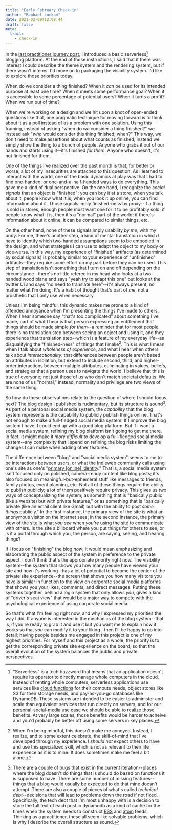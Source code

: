 ```yaml
---
title: "Early February Check-in"
author: "Raphael Luckom"
date: 2021-02-09T12:09:44
draft: false
meta:
  trail:
    - check-in
---
```

In the [last practitioner journey post](https://raphaelluckom.com/posts/practitioner_journey_004.html), I
introduced a basic serverless[^1] blogging platform. At the end of those instructions, I said that if there was
interest I could describe the theme system and the rendering system, but if there wasn't interest I'd move on 
to packaging the visibility system. I'd like to explore those priorities today.

When do we consider a thing finished? When it _can_ be used for its intended purpose at least one time?
When it meets some performance goal? When it is accessible to some percentage of potential users? When it turns
a profit? When we run out of time?

When we're working on a design and we hit upon a knot of open-ended questions like that, one pragmatic technique
for moving forward is to think about it as a poll instead of as a problem with one solution. Using this framing,
instead of asking "when do _we_ consider a thing finished?" we instead ask "_who_ would consider this thing finished, when?"
This way, we don't need to make assertions about what counts as finished; instead we simply show the thing to a bunch of
people. Anyone who grabs it out of our hands and starts using it--it's finished _for them_. Anyone who doesn't, it's
not finished for them.

One of the things I've realized over the past month is that, for better or worse, a lot of my insecurities are attached
to this question. As I learned to interact with the world, one of the basic dynamics at play was that I had to find
one-handed, or one-and-a-half-handed ways to do everything. This gave me a kind of dual perspective. On the one hand,
I recognize the _social signals_ that an object is "finished"; you can buy it at a store, when you talk about it, people know
what it is, when you look it up online, you can find information about it. Those signals imply finished-ness by proxy--if
a thing is sold in stores, enough people must want one for it to be profitably sold; if people know what it is, then
it's a "normal" part of the world; if there's information about it online, it can be compared to similar things, etc.

On the other hand, none of these signals imply usability _by me_, with my body. For me, there's another step, a kind
of mental translation in which I have to identify which two-handed assumptions seem to be embodied in the design, and
what strategies I can use to adapt the object to my body or vice-versa. In this way, my experience of "finished" artifacts
(as determined by social signals) is probably similar to your experience of "unfinished" artifacts--they require some 
effort on my part before they can be used. This step of translation isn't something that I turn on and off depending on the
circumstance--there's no little referee in my head who looks at a two-handed wood plane and says "yeah try to adapt this one" but looks
at the twitter UI and says "no need to translate here"--it's always present, no matter what I'm doing. It's a habit of thought
that's part of _me_, not a prosthetic that I only use when necessary.

Unless I'm being mindful, this dynamic makes me prone to a kind of offended annoyance when I'm presenting the things I've
made to others. When I hear someone say "that's too complicated" about something I've made, part of what I hear is
that person expressing an entitlement that things should be made simple _for them_--a reminder that for most people
there is no translation step between seeing an object and using it, and they experience that translation step--which is a feature
of my everyday life--as disqualifying the "finished-ness" of things that I make[^2]. This is what I mean when I talk about
_wholeness of experience_, and what I hear when others talk about _intersectionality_: that differences between people
aren't based on attributes in isolation, but extend to include second, third, and higher-order interactions between
multiple attributes, culminating in values, beliefs, and strategies that a person uses to navigate the world. I believe
that this is true of everyone; not just those of us who don't match societal defaults. We are none of us "normal,"
instead, normality and privilege are two views of the same thing.

So how do these observations relate to the question of where I should focus next?
The blog design I published is rudimentary, but its structure is sound[^3]. As part of a personal social media system,
the _capability_ that the blog system represents is the capability to publicly publish things online. That's not enough
to make a full-fledged social media system. If I improve the blog system I have, I could end up with a good
blog platform. But if I want a social media system, refining my blog platform isn't going to get me there. In fact, it might
make it _more difficult_ to develop a full-fledged social media system--any complexity that I spend on refining the blog
risks limiting the changes I can make when adding other features.

The difference between "blog" and "social media system" seems to me to be interactions between users, or what the
Indieweb community calls using one's site as one's "[primary [online] identity](https://indieweb.org/IndieWeb)." That is,
a social media system isn't focused only on polished, camera-ready content like blog posts; it's also focused on 
meaningful-but-ephemeral stuff like messages to friends, family photos, event planning, etc. Not all of these
things require the ability to publish publicly; a lot of them positively require privacy. This gives us 
two ways of conceptualizing the system; as something that is "basically public (like a website) but with private features,"
or as something that is "basically private (like an email client like Gmail) but with the ability to post _some things_ publicly."
In the first instance, the primary view of the site is what an anonymous visitor on the internet sees; in the second
instance, the primary view of the site is what _you see_ when _you're_ using the site to communicate with others. Is the
site a billboard where you put things for others to see, or is it a portal through which you, the person, are saying,
seeing, and hearing things?

If I focus on "finishing" the blog _now_, it would mean emphasizing and elaborating the public aspect of the system in
preference to the private aspect. I don't think that's the appropriate priority right now. The visibility system--the
system that shows you how many people have viewed your site and how it's working--has a lot of potential to become the
center of the private site experience--the screen that shows you how many visitors you have is similar in function to the
view on corporate social media platforms that shows you your likes, comments, and direct messages. Putting these systems
together, behind a login system that only allows _you_, gives a kind of "driver's seat view" that would be a major way to
compete with the psychological experience of using corporate social media.

So that's what I'm feeling right now, and why I expressed my priorities the way I did. If anyone is interested in the mechanics
of the blog system--that is, if you're ready to grab it and use it but you want me to explain how it works so that _you_ can modify
it to your liking--then I'll be happy to go into detail; having people besides me engaged in this project is one of my highest
priorities. For myself and this project as a whole, the priority is to get the corresponding private site experience on the board,
so that the overall evolution of the system balances the public and private perspectives.

[^1]: "Serverless" is a tech buzzword that means that an application doesn't require its operator
      to directly manage whole computers in the cloud. Instead of renting whole computers, serverless
      applications use services like [cloud functions](https://raphaelluckom.com/posts/cloud_functions.html)
      for their compute needs, object stores like S3 for their storage needs, and pay-as-you-go databases
      like DynamoDB. These systems are intended to be easier to administer and scale than equivalent services
      that run directly on servers, and for our personal-social-media use case we should be able to realize
      those benefits. At very large scales, those benefits would be harder to acheive and you'd probably be better 
      off using some servers in key places.

[^2]: When I'm being mindful, this doesn't make me annoyed. Instead, I realize, and to some extent celebrate,
      the skill-of-mind that I've developed through my experience. I _should not_ expect others to have and use 
      this specialized skill, which is not as relevant to their life experience as it is to mine. It does sometimes 
      make me feel a bit alone.

[^3]: There are a couple of bugs that exist in the current iteration--places where the blog doesn't do things
      that is should do based on functions it is supposed to have. There are some number of missing features--things
      that a blog would usually be expected to do that mine doesn't attempt. There are also a couple of pieces of
      what's called _technical debt_--decisions that will lead to problems down the road if not fixed. Specifically,
      the tech debt that I'm most unhappy with is a decision to store the full text of each post in dynamodb as a kind
      of cache for the times when the system needs to construct [RSS](https://en.wikipedia.org/wiki/RSS) and [atom](https://en.wikipedia.org/wiki/Atom_(Web_standard))
      feeds. Thinking as a practitioner, these all seem like solvable problems, which is why I describe the overall
      structure as sound.
